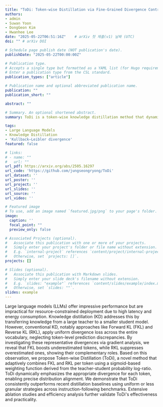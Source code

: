 ```yaml
---
title: "ToDi: Token-wise Distillation via Fine-Grained Divergence Control"
authors:
- admin
- Suwan Yoon
- DongGeon Kim
- Hwanhee Lee
date: "2025-05-22T06:51:16Z"    # arXiv 첫 제출(v1) 날짜 (UTC)
doi: "" # arXiv DOI

# Schedule page publish date (NOT publication's date).
publishDate: "2025-05-22T00:00:00Z"

# Publication type.
# Accepts a single type but formatted as a YAML list (for Hugo requirements).
# Enter a publication type from the CSL standard.
publication_types: ["article"]

# Publication name and optional abbreviated publication name.
publication: ""
publication_short: ""

abstract: ""

# Summary. An optional shortened abstract.
summary: ToDi is a token-wise knowledge distillation method that dynamically balances Forward and Reverse KL divergence based on prediction discrepancies, enabling fine-grained alignment between teacher and student models and outperforming existing approaches on instruction-following tasks.

tags:
- Large Language Models
- Knowledge Distillation
- 'Kullback–Leibler divergence'
featured: false

# links:
# - name: ""
#   url: ""
url_pdf: https://arxiv.org/abs/2505.16297
url_code: 'https://github.com/jungseongryong/ToDi'
url_dataset: ''
url_poster: ''
url_project: ''
url_slides: ''
url_source: ''
url_video: ''

# Featured image
# To use, add an image named `featured.jpg/png` to your page's folder. 
image:
  caption: ''
  focal_point: ""
  preview_only: false

# Associated Projects (optional).
#   Associate this publication with one or more of your projects.
#   Simply enter your project's folder or file name without extension.
#   E.g. `internal-project` references `content/project/internal-project/index.md`.
#   Otherwise, set `projects: []`.
projects: []

# Slides (optional).
#   Associate this publication with Markdown slides.
#   Simply enter your slide deck's filename without extension.
#   E.g. `slides: "example"` references `content/slides/example/index.md`.
#   Otherwise, set `slides: ""`.
slides: example
---
```



Large language models (LLMs) offer impressive performance but are impractical for resource-constrained deployment due to high latency and energy consumption. Knowledge distillation (KD) addresses this by transferring knowledge from a large teacher to a smaller student model. However, conventional KD, notably approaches like Forward KL (FKL) and Reverse KL (RKL), apply uniform divergence loss across the entire vocabulary, neglecting token-level prediction discrepancies. By investigating these representative divergences via gradient analysis, we reveal that FKL boosts underestimated tokens, while RKL suppresses overestimated ones, showing their complementary roles. Based on this observation, we propose Token-wise Distillation (ToDi), a novel method that adaptively combines FKL and RKL per token using a sigmoid-based weighting function derived from the teacher-student probability log-ratio. ToDi dynamically emphasizes the appropriate divergence for each token, enabling precise distribution alignment. We demonstrate that ToDi consistently outperforms recent distillation baselines using uniform or less granular strategies across instruction-following benchmarks. Extensive ablation studies and efficiency analysis further validate ToDi's effectiveness and practicality.
